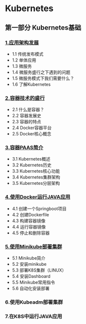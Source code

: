 # Kubernetes

## 第一部分 Kubernetes基础

### [1.应用架构发展](./chapter01/01-应用架构发展.md)
- 1.1 传统发布模式
- 1.2 单体应用
- 1.3 微服务
- 1.4 微服务盛行之下遇到的问题
- 1.5 微服务模式下我们需要什么？
- 1.6 了解Kubernetes

### [2.容器技术的盛行](./chapter01/02-容器技术的盛行.md)
- 2.1 什么是容器？
- 2.2 容器发展史
- 2.3 容器的特点
- 2.4 Docker容器平台
- 2.5 Docker核心概念

### [3.容器PAAS简介](./chapter01/03-容器PAAS简介.md)
- 3.1 Kubernetes概述
- 3.2 Kubernetes历史
- 3.3 Kubernetes核心功能
- 3.4 Kubernetes集群架构
- 3.5 Kubernetes分层架构

### [4.使用Docker运行JAVA应用](./chapter01/04-使用Docker运行JAVA应用.md)

- 4.1 创建一个Springboot项目
- 4.2 创建Dockerfile
- 4.3 构建容器镜像
- 4.4 运行容器镜像
- 4.5 停止和删除容器

### [5.使用Minikube部署集群](./chapter01/05-使用Minikube部署单节点集群.md)

- 5.1 Minikube简介
- 5.2 安装minikube
- 5.3 部署K8S集群（LINUX）
- 5.4 安装Dashboard
- 5.5 Minikube常用指令
- 5.6 自动化安装部署

### 6.使用Kubeadm部署集群
### 7.在K8S中运行JAVA应用


